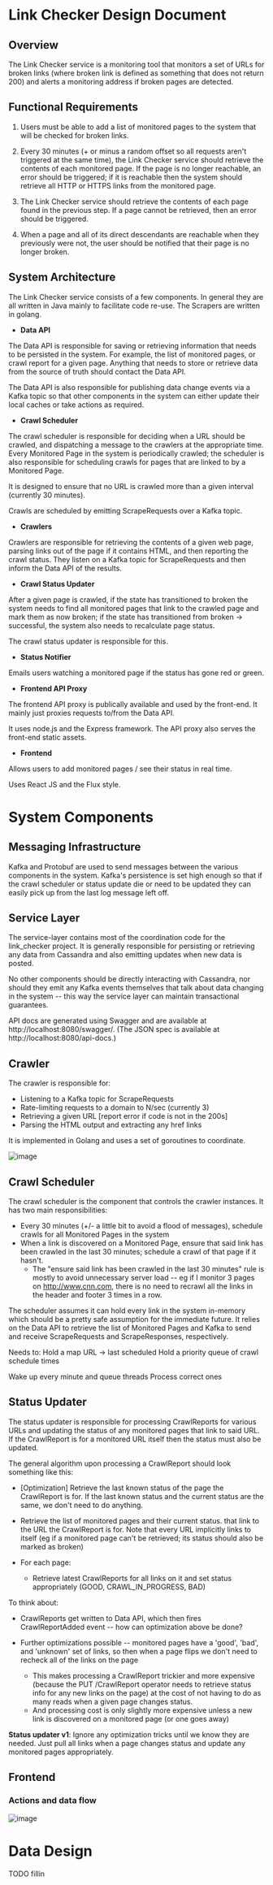 # Link Checker Design Document

## Overview

The Link Checker service is a monitoring tool that monitors a set of URLs for broken links (where broken link is defined as something that does not return 200) and alerts a monitoring address if broken pages are detected.

## Functional Requirements

  1. Users must be able to add a list of monitored pages to the system that will be checked for broken links.
  
  1. Every 30 minutes (+ or minus a random offset so all requests aren't triggered at the same time), the Link Checker service should retrieve the contents of each monitored page. If the page is no longer reachable, an error should be triggered; if it is reachable then the system should retrieve all HTTP or HTTPS links from the monitored page.
  
  1. The Link Checker service should retrieve the contents of each page found in the previous step. If a page cannot be retrieved, then an error should be triggered.
  
  1. When a page and all of its direct descendants are reachable when they previously were not, the user should be notified that their page is no longer broken.
  
## System Architecture

 The Link Checker service consists of a few components. In general they are all written in Java mainly to facilitate code re-use. The Scrapers are written in golang.
 
 * **Data API**
 
 The Data API is responsible for saving or retrieving information that needs to be persisted in the system. For example, the list of monitored pages, or crawl report for a given page. Anything that needs to store or retrieve data from the source of truth should contact the Data API.
 
 The Data API is also responsible for publishing data change events via a Kafka topic so that other components in the system can either update their local caches or take actions as required.
 
 * **Crawl Scheduler**
 
 The crawl scheduler is responsible for deciding when a URL should be crawled, and dispatching a message to the crawlers at the appropriate time. Every Monitored Page in the system is periodically crawled; the scheduler is also responsible for scheduling crawls for pages that are linked to by a Monitored Page.
 
 It is designed to ensure that no URL is crawled more than a given interval (currently 30 minutes).
 
 Crawls are scheduled by emitting ScrapeRequests over a Kafka topic.
 
 * **Crawlers**
 
 Crawlers are responsible for retrieving the contents of a given web page, parsing links out of the page if it contains HTML, and then reporting the crawl status. They listen on a Kafka topic for ScrapeRequests and then inform the Data API of the results.
 
 
 * **Crawl Status Updater**

 After a given page is crawled, if the state has transitioned to broken the system needs to find all monitored pages that link to the crawled page and mark them as now broken; if the state has transitioned from broken -> successful, the system also needs to recalculate page status.
 
 The crawl status updater is responsible for this.
 
 * **Status Notifier**
 
 Emails users watching a monitored page if the status has gone red or green.
 
 * **Frontend API Proxy**
 
 The frontend API proxy is publically available and used by the front-end. It mainly just proxies requests to/from the Data API.
 
 It uses node.js and the Express framework. The API proxy also serves the front-end static assets.
 
 * **Frontend**
 
 Allows users to add monitored pages / see their status in real time.
 
 Uses React JS and the Flux style.

# System Components

## Messaging Infrastructure
 
Kafka and Protobuf are used to send messages between the various components in the system. Kafka's persistence is set high enough so that if the crawl scheduler or status update die or need to be updated they can easily pick up from the last log message left off.

## Service Layer

The service-layer contains most of the coordination code for the link_checker project. It is 
generally responsible for persisting or retrieving any data from Cassandra and also emitting updates when new data is posted.

No other components should be directly interacting with Cassandra, nor should they emit any Kafka events themselves that talk about data changing in the system -- this way the service layer can maintain transactional guarantees.

API docs are generated using Swagger and are available at http://localhost:8080/swagger/. (The JSON spec is available at http://localhost:8080/api-docs.)

## Crawler

The crawler is responsible for:

 * Listening to a Kafka topic for ScrapeRequests
 * Rate-limiting requests to a domain to N/sec (currently 3)
 * Retrieving a given URL [report error if code is not in the 200s]
 * Parsing the HTML output and extracting any href links
 
It is implemented in Golang and uses a set of goroutines to coordinate.

![image](scraper_arch.png)
 
## Crawl Scheduler

The crawl scheduler is the component that controls the crawler instances. It has two main responsibilities:

* Every 30 minutes (+/- a little bit to avoid a flood of messages), schedule crawls for all Monitored Pages in the system
* When a link is discovered on a Monitored Page, ensure that said link has been crawled in the last 30 minutes; schedule a crawl of that page if it hasn't. 
    - The "ensure said link has been crawled in the last 30 minutes" rule is mostly to avoid unnecessary server load -- eg if I monitor 3 pages on http://www.cnn.com, there is no need to recrawl all the links in the header and footer 3 times in a row.

The scheduler assumes it can hold every link in the system in-memory which should be a pretty safe assumption for the immediate future. It relies on the Data API to retrieve the list of Monitored Pages and Kafka to send and receive ScrapeRequests and ScrapeResponses, respectively.

Needs to:
  Hold a map URL -> last scheduled
  Hold a priority queue of crawl schedule times

  Wake up every minute and queue threads
  Process correct ones

## Status Updater

The status updater is responsible for processing CrawlReports for various URLs and updating the status of any monitored pages that link to said URL. If the CrawlReport is for a monitored URL itself then the status must also be updated.

The general algorithm upon processing a CrawlReport should look something like this:

 * [Optimization] Retrieve the last known status of the page the CrawlReport is for. If the last known status and the current status are the same, we don't need to do anything.
 
 * Retrieve the list of monitored pages and their current status. that link to the URL the CrawlReport is for. Note that every URL implicitly links to itself (eg if a monitored page can't be retrieved; its status should also be marked as broken)  
 * For each page:
 	* Retrieve latest CrawlReports for all links on it and set status appropriately (GOOD, CRAWL_IN_PROGRESS, BAD)
 	
To think about:

 * CrawlReports get written to Data API, which then fires CrawlReportAdded event -- how can optimization above be done?
   
 * Further optimizations possible -- monitored pages have a 'good', 'bad', and 'unknown' set of links, so then when a page flips we don't need to recheck all of the links on the page
 
 	* This makes processing a CrawlReport trickier and more expensive (because the PUT /CrawlReport operator needs to retrieve status info for any new links on the page) at the cost of not having to do as many reads when a given page changes status.
 	* And processing cost is only slightly more expensive unless a new link is discovered on a monitored page (or one goes away)

**Status updater v1**: Ignore any optimization tricks until we know they are needed. Just pull all links when a page changes status and update any monitored pages appropriately.

## Frontend

### Actions and data flow

![image](frontend_arch.png)
# Data Design

TODO fillin
